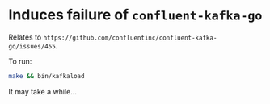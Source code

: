 Induces failure of `confluent-kafka-go`
===

Relates to `https://github.com/confluentinc/confluent-kafka-go/issues/455`.

To run:

```sh
make && bin/kafkaload
```

It may take a while...